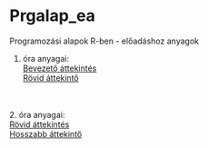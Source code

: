 # Prgalap_ea
Programozási alapok R-ben - előadáshoz anyagok
<br/>
1. óra anyagai:<br/>
<a href="https://tgoktatas.github.io/Prgalap_ea/1ora_bevezetes.html">Bevezető áttekintés</a> <br/>
<a href="https://tgoktatas.github.io/Prgalap_ea/1ora_infografika.html">Rövid áttekintő</a> <br/>
<br/>
<br/>
  2. óra anyagai:<br/>
  <a href="https://tgoktatas.github.io/Prgalap_ea/2ora_info.html">Rövid áttekintés</a> <br/>
  <a href="https://tgoktatas.github.io/Prgalap_ea/2ora_sum.html">Hosszabb áttekintő</a> <br/>


